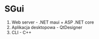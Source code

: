 <h1>SGui</h1>
<ol>
<li>Web server - .NET maui + ASP .NET core</li>
<li>Aplikacja desktopowa - QtDesigner</li>
<li>CLI - C++</li>
</ol>
